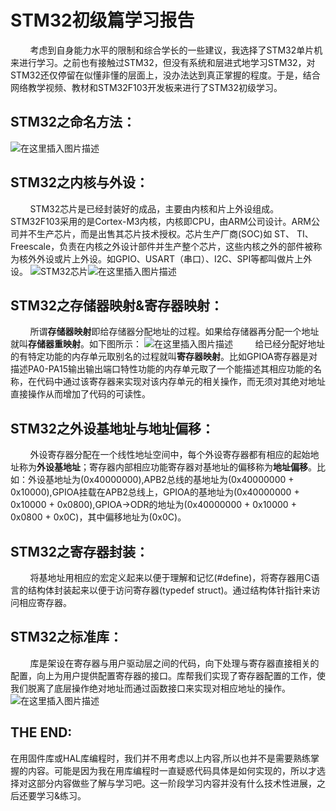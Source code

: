 ﻿# STM32初级篇学习报告

        考虑到自身能力水平的限制和综合学长的一些建议，我选择了STM32单片机来进行学习。之前也有接触过STM32，但没有系统和层进式地学习STM32，对STM32还仅停留在似懂非懂的层面上，没办法达到真正掌握的程度。于是，结合网络教学视频、教材和STM32F103开发板来进行了STM32初级学习。

## STM32之命名方法：

![在这里插入图片描述](https://img-blog.csdnimg.cn/20201208003321343.png?x-oss-process=image/watermark,type_ZmFuZ3poZW5naGVpdGk,shadow_10,text_aHR0cHM6Ly9ibG9nLmNzZG4ubmV0L3FxXzUxMzkyMDc2,size_16,color_FFFFFF,t_70)

## STM32之内核与外设：

        STM32芯片是已经封装好的成品，主要由内核和片上外设组成。STM32F103采用的是Cortex-M3内核，内核即CPU，由ARM公司设计。ARM公司并不生产芯片，而是出售其芯片技术授权。芯片生产厂商(SOC)如 ST、 TI、 Freescale，负责在内核之外设计部件并生产整个芯片，这些内核之外的部件被称为核外外设或片上外设。如GPIO、USART（串口）、I2C、SPI等都叫做片上外设。
![STM32芯片](https://img-blog.csdnimg.cn/20201208003647822.png?x-oss-process=image/watermark,type_ZmFuZ3poZW5naGVpdGk,shadow_10,text_aHR0cHM6Ly9ibG9nLmNzZG4ubmV0L3FxXzUxMzkyMDc2,size_16,color_FFFFFF,t_70)![在这里插入图片描述](https://img-blog.csdnimg.cn/20201208003820380.png?x-oss-process=image/watermark,type_ZmFuZ3poZW5naGVpdGk,shadow_10,text_aHR0cHM6Ly9ibG9nLmNzZG4ubmV0L3FxXzUxMzkyMDc2,size_16,color_FFFFFF,t_70)

## STM32之存储器映射&寄存器映射：

        所谓**存储器映射**即给存储器分配地址的过程。如果给存储器再分配一个地址就叫**存储器重映射**。如下图所示：
![在这里插入图片描述](https://img-blog.csdnimg.cn/20201208003857914.png?x-oss-process=image/watermark,type_ZmFuZ3poZW5naGVpdGk,shadow_10,text_aHR0cHM6Ly9ibG9nLmNzZG4ubmV0L3FxXzUxMzkyMDc2,size_16,color_FFFFFF,t_70)
        给已经分配好地址的有特定功能的内存单元取别名的过程就叫**寄存器映射**。比如GPIOA寄存器是对描述PA0-PA15输出输出端口特性功能的内存单元取了一个能描述其相应功能的名称，在代码中通过该寄存器来实现对该内存单元的相关操作，而无须对其绝对地址直接操作从而增加了代码的可读性。

## STM32之外设基地址与地址偏移：

        外设寄存器分配在一个线性地址空间中，每个外设寄存器都有相应的起始地址称为**外设基地址**；寄存器内部相应功能寄存器对基地址的偏移称为**地址偏移**。比如：外设基地址为(0x40000000),APB2总线的基地址为(0x40000000 + 0x10000),GPIOA挂载在APB2总线上，GPIOA的基地址为(0x40000000 + 0x10000 + 0x0800),GPIOA->ODR的地址为(0x40000000 + 0x10000 + 0x0800 + 0x0C)，其中偏移地址为(0x0C)。

## STM32之寄存器封装：

        将基地址用相应的宏定义起来以便于理解和记忆(#define)，将寄存器用C语言的结构体封装起来以便于访问寄存器(typedef struct)。通过结构体针指针来访问相应寄存器。

## STM32之标准库：

        库是架设在寄存器与用户驱动层之间的代码，向下处理与寄存器直接相关的配置，向上为用户提供配置寄存器的接口。库帮我们实现了寄存器配置的工作，使我们脱离了底层操作绝对地址而通过函数接口来实现对相应地址的操作。
![在这里插入图片描述](https://img-blog.csdnimg.cn/20201208004414506.png?x-oss-process=image/watermark,type_ZmFuZ3poZW5naGVpdGk,shadow_10,text_aHR0cHM6Ly9ibG9nLmNzZG4ubmV0L3FxXzUxMzkyMDc2,size_16,color_FFFFFF,t_70)

## THE END:

在用固件库或HAL库编程时，我们并不用考虑以上内容,所以也并不是需要熟练掌握的内容。可能是因为我在用库编程时一直疑惑代码具体是如何实现的，所以才选择对这部分内容做些了解与学习吧。这一阶段学习内容并没有什么技术性进展，之后还要学习&练习。
